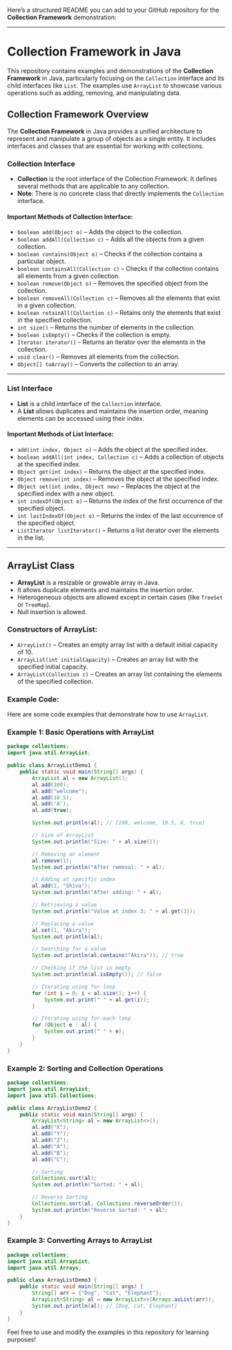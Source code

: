 Here’s a structured README you can add to your GitHub repository for the **Collection Framework** demonstration:

---

# Collection Framework in Java

This repository contains examples and demonstrations of the **Collection Framework** in Java, particularly focusing on the `Collection` interface and its child interfaces like `List`. The examples use `ArrayList` to showcase various operations such as adding, removing, and manipulating data.

## Collection Framework Overview

The **Collection Framework** in Java provides a unified architecture to represent and manipulate a group of objects as a single entity. It includes interfaces and classes that are essential for working with collections.

### Collection Interface

- **Collection** is the root interface of the Collection Framework. It defines several methods that are applicable to any collection.
- **Note**: There is no concrete class that directly implements the `Collection` interface.

#### Important Methods of Collection Interface:
- `boolean add(Object o)` – Adds the object to the collection.
- `boolean addAll(Collection c)` – Adds all the objects from a given collection.
- `boolean contains(Object o)` – Checks if the collection contains a particular object.
- `boolean containsAll(Collection c)` – Checks if the collection contains all elements from a given collection.
- `boolean remove(Object o)` – Removes the specified object from the collection.
- `boolean removeAll(Collection c)` – Removes all the elements that exist in a given collection.
- `boolean retainAll(Collection c)` – Retains only the elements that exist in the specified collection.
- `int size()` – Returns the number of elements in the collection.
- `boolean isEmpty()` – Checks if the collection is empty.
- `Iterator iterator()` – Returns an iterator over the elements in the collection.
- `void clear()` – Removes all elements from the collection.
- `Object[] toArray()` – Converts the collection to an array.

---

### List Interface

- **List** is a child interface of the `Collection` interface.
- A **List** allows duplicates and maintains the insertion order, meaning elements can be accessed using their index.
  
#### Important Methods of List Interface:
- `add(int index, Object o)` – Adds the object at the specified index.
- `boolean addAll(int index, Collection c)` – Adds a collection of objects at the specified index.
- `Object get(int index)` – Returns the object at the specified index.
- `Object remove(int index)` – Removes the object at the specified index.
- `Object set(int index, Object new)` – Replaces the object at the specified index with a new object.
- `int indexOf(Object o)` – Returns the index of the first occurrence of the specified object.
- `int lastIndexOf(Object o)` – Returns the index of the last occurrence of the specified object.
- `ListIterator listIterator()` – Returns a list iterator over the elements in the list.

---

## ArrayList Class

- **ArrayList** is a resizable or growable array in Java.
- It allows duplicate elements and maintains the insertion order.
- Heterogeneous objects are allowed except in certain cases (like `TreeSet` or `TreeMap`).
- Null insertion is allowed.

### Constructors of ArrayList:
- `ArrayList()` – Creates an empty array list with a default initial capacity of 10.
- `ArrayList(int initialCapacity)` – Creates an array list with the specified initial capacity.
- `ArrayList(Collection c)` – Creates an array list containing the elements of the specified collection.

### Example Code:
Here are some code examples that demonstrate how to use `ArrayList`.

### Example 1: Basic Operations with ArrayList

```java
package collections;
import java.util.ArrayList;

public class ArrayListDemo1 {
    public static void main(String[] args) {
        ArrayList al = new ArrayList();
        al.add(100);
        al.add("welcome");
        al.add(10.5);
        al.add('A');
        al.add(true);

        System.out.println(al); // [100, welcome, 10.5, A, true]

        // Size of ArrayList
        System.out.println("Size: " + al.size());

        // Removing an element
        al.remove(1);
        System.out.println("After removal: " + al);

        // Adding at specific index
        al.add(1, "Shiva");
        System.out.println("After adding: " + al);

        // Retrieving a value
        System.out.println("Value at index 3: " + al.get(3));

        // Replacing a value
        al.set(1, "Akira");
        System.out.println(al);

        // Searching for a value
        System.out.println(al.contains("Akira")); // true

        // Checking if the list is empty
        System.out.println(al.isEmpty()); // false

        // Iterating using for loop
        for (int i = 0; i < al.size(); i++) {
            System.out.print(" " + al.get(i));
        }

        // Iterating using for-each loop
        for (Object e : al) {
            System.out.print(" " + e);
        }
    }
}
```

### Example 2: Sorting and Collection Operations

```java
package collections;
import java.util.ArrayList;
import java.util.Collections;

public class ArrayListDemo2 {
    public static void main(String[] args) {
        ArrayList<String> al = new ArrayList<>();
        al.add("X");
        al.add("Y");
        al.add("Z");
        al.add("A");
        al.add("B");
        al.add("C");

        // Sorting
        Collections.sort(al);
        System.out.println("Sorted: " + al);

        // Reverse Sorting
        Collections.sort(al, Collections.reverseOrder());
        System.out.println("Reverse Sorted: " + al);
    }
}
```

### Example 3: Converting Arrays to ArrayList

```java
package collections;
import java.util.ArrayList;
import java.util.Arrays;

public class ArrayListDemo3 {
    public static void main(String[] args) {
        String[] arr = {"Dog", "Cat", "Elephant"};
        ArrayList<String> al = new ArrayList<>(Arrays.asList(arr));
        System.out.println(al); // [Dog, Cat, Elephant]
    }
}
```

Feel free to use and modify the examples in this repository for learning purposes!

